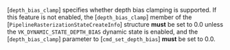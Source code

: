 [`depth_bias_clamp`] specifies whether depth
bias clamping is supported.
If this feature is not enabled, the [`depth_bias_clamp`] member of the
[`PipelineRasterizationStateCreateInfo`] structure  **must**  be set to
0.0 unless the `VK_DYNAMIC_STATE_DEPTH_BIAS` dynamic state is
enabled, and the [`depth_bias_clamp`] parameter to
[`cmd_set_depth_bias`] **must**  be set to 0.0.